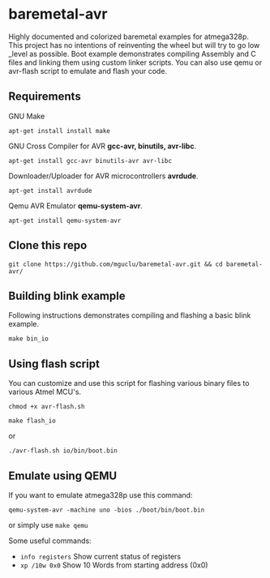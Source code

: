 baremetal-avr
======
Highly documented and colorized baremetal examples for atmega328p. This project has no intentions of reinventing the wheel but will try to go low _level as possible. Boot example demonstrates compiling Assembly and C files and linking them using custom linker scripts. You can also use qemu or avr-flash script to emulate and flash your code.



## Requirements

GNU Make

`
apt-get install install make
`

GNU Cross Compiler for AVR **gcc-avr, binutils, avr-libc**.

`
apt-get install gcc-avr binutils-avr avr-libc
`

Downloader/Uploader for AVR microcontrollers **avrdude**.

`
apt-get install avrdude
`

Qemu AVR Emulator **qemu-system-avr**.

`
apt-get install qemu-system-avr
`
## Clone this repo
```shell
git clone https://github.com/mguclu/baremetal-avr.git && cd baremetal-avr/
```

## Building blink example
Following instructions demonstrates compiling and flashing a basic blink example. 
```shell
make bin_io
```

## Using flash script
You can customize and use this script for flashing various binary files to various Atmel MCU's.
```shell
chmod +x avr-flash.sh
```
```shell
make flash_io
```
or

```shell
./avr-flash.sh io/bin/boot.bin
```

## Emulate using QEMU
If you want to emulate atmega328p use this command:

```shell
qemu-system-avr -machine uno -bios ./boot/bin/boot.bin
```
or simply use `make qemu`

Some useful commands:
* `info registers` Show current status of registers
* `xp /10w 0x0` Show 10 Words from starting address (0x0)


